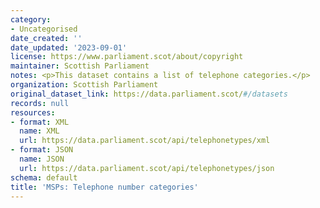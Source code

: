 ```yaml
---
category:
- Uncategorised
date_created: ''
date_updated: '2023-09-01'
license: https://www.parliament.scot/about/copyright
maintainer: Scottish Parliament
notes: <p>This dataset contains a list of telephone categories.</p>
organization: Scottish Parliament
original_dataset_link: https://data.parliament.scot/#/datasets
records: null
resources:
- format: XML
  name: XML
  url: https://data.parliament.scot/api/telephonetypes/xml
- format: JSON
  name: JSON
  url: https://data.parliament.scot/api/telephonetypes/json
schema: default
title: 'MSPs: Telephone number categories'
---
```

